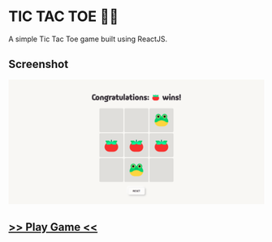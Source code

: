 # TIC TAC TOE 🐸🍅

A simple Tic Tac Toe game built using ReactJS.

## Screenshot

![Sreenshot](https://github.com/ameekaapura/tic-tac-toe/blob/main/preview.png)

## [>> Play Game <<](https://ameekaapura.github.io/tic-tac-toe/)
